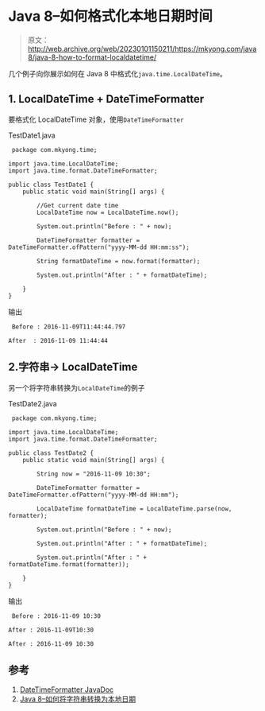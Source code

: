 # Java 8–如何格式化本地日期时间

> 原文：<http://web.archive.org/web/20230101150211/https://mkyong.com/java8/java-8-how-to-format-localdatetime/>

几个例子向你展示如何在 Java 8 中格式化`java.time.LocalDateTime`。

## 1\. LocalDateTime + DateTimeFormatter

要格式化 LocalDateTime 对象，使用`DateTimeFormatter`

TestDate1.java

```
 package com.mkyong.time;

import java.time.LocalDateTime;
import java.time.format.DateTimeFormatter;

public class TestDate1 {
    public static void main(String[] args) {

        //Get current date time
        LocalDateTime now = LocalDateTime.now();

        System.out.println("Before : " + now);

        DateTimeFormatter formatter = DateTimeFormatter.ofPattern("yyyy-MM-dd HH:mm:ss");

        String formatDateTime = now.format(formatter);

        System.out.println("After : " + formatDateTime);

    }
} 
```

输出

```
 Before : 2016-11-09T11:44:44.797

After  : 2016-11-09 11:44:44 
```

## 2.字符串-> LocalDateTime

另一个将字符串转换为`LocalDateTime`的例子

TestDate2.java

```
 package com.mkyong.time;

import java.time.LocalDateTime;
import java.time.format.DateTimeFormatter;

public class TestDate2 {
    public static void main(String[] args) {

        String now = "2016-11-09 10:30";

        DateTimeFormatter formatter = DateTimeFormatter.ofPattern("yyyy-MM-dd HH:mm");

        LocalDateTime formatDateTime = LocalDateTime.parse(now, formatter);

        System.out.println("Before : " + now);

        System.out.println("After : " + formatDateTime);

        System.out.println("After : " + formatDateTime.format(formatter));

    }
} 
```

输出

```
 Before : 2016-11-09 10:30

After : 2016-11-09T10:30

After : 2016-11-09 10:30 
```

## 参考

1.  [DateTimeFormatter JavaDoc](http://web.archive.org/web/20221120203614/https://docs.oracle.com/javase/8/docs/api/java/time/format/DateTimeFormatter.html)
2.  [Java 8–如何将字符串转换为本地日期](http://web.archive.org/web/20221120203614/http://www.mkyong.com/java8/java-8-how-to-convert-string-to-localdate/)

<input type="hidden" id="mkyong-current-postId" value="14071">